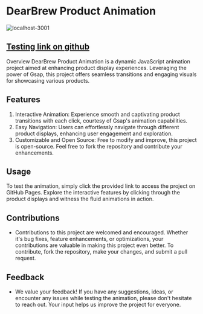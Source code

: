 # DearBrew Product Animation

![localhost-3001](https://i.postimg.cc/y6PtyTK1/Property-1-Mac-Book-Pro-16-26.png)

## [Testing link on github](vickkie.github.io/Applemat)

Overview
DearBrew Product Animation is a dynamic JavaScript animation project aimed at enhancing product display experiences. Leveraging the power of Gsap, this project offers seamless transitions and engaging visuals for showcasing various products.

## Features

1. Interactive Animation: Experience smooth and captivating product transitions with each click, courtesy of Gsap's animation capabilities.
2. Easy Navigation: Users can effortlessly navigate through different product displays, enhancing user engagement and exploration.
3. Customizable and Open Source: Free to modify and improve, this project is open-source. Feel free to fork the repository and contribute your enhancements.

## Usage

To test the animation, simply click the provided link to access the project on GitHub Pages. Explore the interactive features by clicking through the product displays and witness the fluid animations in action.

## Contributions

- Contributions to this project are welcomed and encouraged. Whether it's bug fixes, feature enhancements, or optimizations, your contributions are valuable in making this project even better. To contribute, fork the repository, make your changes, and submit a pull request.

## Feedback

- We value your feedback! If you have any suggestions, ideas, or encounter any issues while testing the animation, please don't hesitate to reach out. Your input helps us improve the project for everyone.
